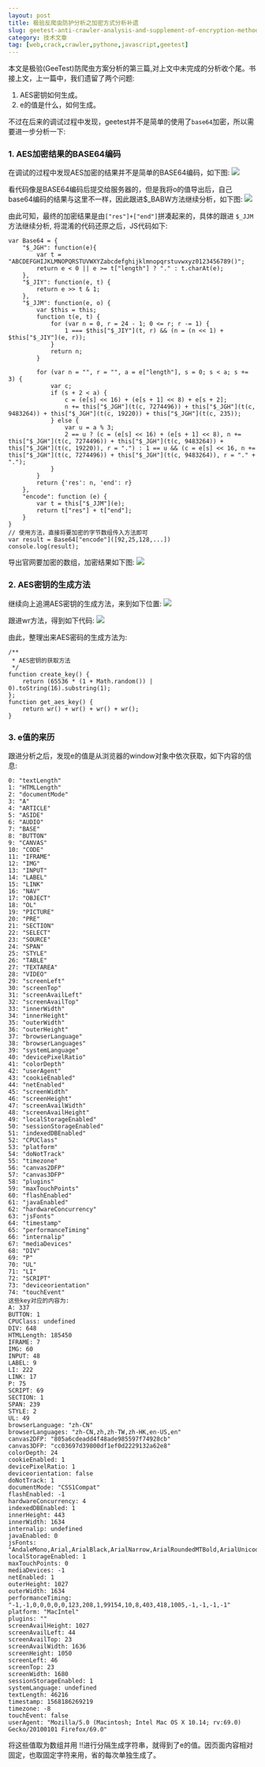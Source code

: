 ```yaml
---
layout: post
title: 极验反爬虫防护分析之加密方式分析补遗
slug: geetest-anti-crawler-analysis-and-supplement-of-encryption-methods
category: 技术文章
tag: [web,crack,crawler,pythone,javascript,geetest]
---
```


本文是极验(GeeTest)防爬虫方案分析的第三篇,对上文中未完成的分析收个尾。书接上文，上一篇中，我们遗留了两个问题:<!-- More -->

1. AES密钥如何生成。
2. e的值是什么，如何生成。

不过在后来的调试过程中发现，geetest并不是简单的使用了`base64`加密，所以需要进一步分析一下:

### 1. AES加密结果的BASE64编码

在调试的过程中发现AES加密的结果并不是简单的BASE64编码，如下图:
![](https://{{site.resource_url}}/uploads/2020/12/16073956801524.jpg)

看代码像是BASE64编码后提交给服务器的，但是我将o的值导出后，自己base64编码的结果与这里不一样，因此跟进$_BABW方法继续分析，如下图:
![](https://{{site.resource_url}}/uploads/2020/12/16073956925822.jpg)

由此可知，最终的加密结果是由`["res"]+["end"]`拼凑起来的，具体的跟进 `$_JJM`方法继续分析, 将混淆的代码还原之后，JS代码如下:
```
var Base64 = {
    "$_JGH": function(e){
        var t = "ABCDEFGHIJKLMNOPQRSTUVWXYZabcdefghijklmnopqrstuvwxyz0123456789()";
        return e < 0 || e >= t["length"] ? "." : t.charAt(e);
    },
    "$_JIY": function(e, t) {
        return e >> t & 1;
    },
    "$_JJM": function(e, o) {
        var $this = this;
        function t(e, t) {
            for (var n = 0, r = 24 - 1; 0 <= r; r -= 1) {
                1 === $this["$_JIY"](t, r) && (n = (n << 1) + $this["$_JIY"](e, r));
            }
            return n;
        }
    
        for (var n = "", r = "", a = e["length"], s = 0; s < a; s += 3) {
            var c;
            if (s + 2 < a) {
                c = (e[s] << 16) + (e[s + 1] << 8) + e[s + 2];
                n += this["$_JGH"](t(c, 7274496)) + this["$_JGH"](t(c, 9483264)) + this["$_JGH"](t(c, 19220)) + this["$_JGH"](t(c, 235));
            } else {
                var u = a % 3;
                2 == u ? (c = (e[s] << 16) + (e[s + 1] << 8), n += this["$_JGH"](t(c, 7274496)) + this["$_JGH"](t(c, 9483264)) + this["$_JGH"](t(c, 19220)), r = ".") : 1 == u && (c = e[s] << 16, n += this["$_JGH"](t(c, 7274496)) + this["$_JGH"](t(c, 9483264)), r = "." + ".");
            }
        }
        return {'res': n, 'end': r}
    },
    "encode": function (e) {
        var t = this["$_JJM"](e);
        return t["res"] + t["end"];
    }
}
// 使用方法，直接将要加密的字节数组传入方法即可
var result = Base64["encode"]([92,25,128,...])
console.log(result);
```

导出官网要加密的数组，加密结果如下图:
![](https://{{site.resource_url}}/uploads/2020/12/16073957402938.jpg)

### 2. AES密钥的生成方法

继续向上追溯AES密钥的生成方法，来到如下位置:
![](https://{{site.resource_url}}/uploads/2020/12/16073957578705.jpg)

跟进wr方法，得到如下代码:
![](https://{{site.resource_url}}/uploads/2020/12/16073957728494.jpg)

由此，整理出来AES密码的生成方法为:
```
/**
 * AES密钥的获取方法
 */
function create_key() {
    return (65536 * (1 + Math.random()) | 0).toString(16).substring(1);
};
function get_aes_key() {
    return wr() + wr() + wr() + wr();
}
```

### 3. e值的来历

跟进分析之后，发现e的值是从浏览器的window对象中依次获取，如下内容的信息:
```
0: "textLength"
1: "HTMLLength"
2: "documentMode"
3: "A"
4: "ARTICLE"
5: "ASIDE"
6: "AUDIO"
7: "BASE"
8: "BUTTON"
9: "CANVAS"
10: "CODE"
11: "IFRAME"
12: "IMG"
13: "INPUT"
14: "LABEL"
15: "LINK"
16: "NAV"
17: "OBJECT"
18: "OL"
19: "PICTURE"
20: "PRE"
21: "SECTION"
22: "SELECT"
23: "SOURCE"
24: "SPAN"
25: "STYLE"
26: "TABLE"
27: "TEXTAREA"
28: "VIDEO"
29: "screenLeft"
30: "screenTop"
31: "screenAvailLeft"
32: "screenAvailTop"
33: "innerWidth"
34: "innerHeight"
35: "outerWidth"
36: "outerHeight"
37: "browserLanguage"
38: "browserLanguages"
39: "systemLanguage"
40: "devicePixelRatio"
41: "colorDepth"
42: "userAgent"
43: "cookieEnabled"
44: "netEnabled"
45: "screenWidth"
46: "screenHeight"
47: "screenAvailWidth"
48: "screenAvailHeight"
49: "localStorageEnabled"
50: "sessionStorageEnabled"
51: "indexedDBEnabled"
52: "CPUClass"
53: "platform"
54: "doNotTrack"
55: "timezone"
56: "canvas2DFP"
57: "canvas3DFP"
58: "plugins"
59: "maxTouchPoints"
60: "flashEnabled"
61: "javaEnabled"
62: "hardwareConcurrency"
63: "jsFonts"
64: "timestamp"
65: "performanceTiming"
66: "internalip"
67: "mediaDevices"
68: "DIV"
69: "P"
70: "UL"
71: "LI"
72: "SCRIPT"
73: "deviceorientation"
74: "touchEvent"
这些key对应的内容为:
A: 337
BUTTON: 1
CPUClass: undefined
DIV: 648
HTMLLength: 185450
IFRAME: 7
IMG: 60
INPUT: 48
LABEL: 9
LI: 222
LINK: 17
P: 75
SCRIPT: 69
SECTION: 1
SPAN: 239
STYLE: 2
UL: 49
browserLanguage: "zh-CN"
browserLanguages: "zh-CN,zh,zh-TW,zh-HK,en-US,en"
canvas2DFP: "805a6cdeadd4f48ade985597f74928cb"
canvas3DFP: "cc03697d39800df1ef0d2229132a62e8"
colorDepth: 24
cookieEnabled: 1
devicePixelRatio: 1
deviceorientation: false
doNotTrack: 1
documentMode: "CSS1Compat"
flashEnabled: -1
hardwareConcurrency: 4
indexedDBEnabled: 1
innerHeight: 443
innerWidth: 1634
internalip: undefined
javaEnabled: 0
jsFonts: "AndaleMono,Arial,ArialBlack,ArialNarrow,ArialRoundedMTBold,ArialUnicodeMS,ComicSansMS,Courier,CourierNew,Geneva,Georgia,Helvetica,HelveticaNeue,Impact,LUCIDAGRANDE,MicrosoftSansSerif,Monaco,Palatino,Tahoma,Times,TimesNewRoman,TrebuchetMS,Verdana"
localStorageEnabled: 1
maxTouchPoints: 0
mediaDevices: -1
netEnabled: 1
outerHeight: 1027
outerWidth: 1634
performanceTiming: "-1,-1,0,0,0,0,0,123,208,1,99154,10,8,403,418,1005,-1,-1,-1,-1"
platform: "MacIntel"
plugins: ""
screenAvailHeight: 1027
screenAvailLeft: 44
screenAvailTop: 23
screenAvailWidth: 1636
screenHeight: 1050
screenLeft: 46
screenTop: 23
screenWidth: 1680
sessionStorageEnabled: 1
systemLanguage: undefined
textLength: 46216
timestamp: 1568186269219
timezone: -8
touchEvent: false
userAgent: "Mozilla/5.0 (Macintosh; Intel Mac OS X 10.14; rv:69.0) Gecko/20100101 Firefox/69.0"
```

将这些值取为数组并用 !!进行分隔生成字符串，就得到了e的值。因页面内容相对固定，也取固定字符来用，省的每次单独生成了。
